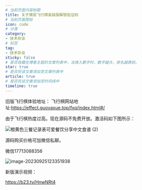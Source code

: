 ```yaml
---
# 当前页面内容标题
title: 关于情侣飞行棋高级版解锁验证码
# 当前页面图标
icon: code
# 分类
category:
- 技术杂谈
# 标签
tag:
- 技术杂谈
sticky: false
# 是否收藏在博客主题的文章列表中，当填入数字时，数字越大，排名越靠前。
star: true
# 是否将该文章添加至文章列表中
article: true
# 是否将该文章添加至时间线中
timeline: true
---
```

旧版飞行棋体验地址：
飞行棋网站地址:https://effect.guoyaxue.top/fxq/index.html#/



由于飞行棋热度过高。现在源码不免费开放。激活码如下图所示：

![橙黄色三餐记录表可爱餐饮分享中文食谱 (2)](https://xiaou-1305448902.cos.ap-nanjing.myqcloud.com/img/202309251232048.png)

源码购买价格可加微信私聊。



微信17713088356



![image-20230925123351938](https://xiaou-1305448902.cos.ap-nanjing.myqcloud.com/img/202309251233203.png)

新版演示视频：

https://b23.tv/HnwNRt4
